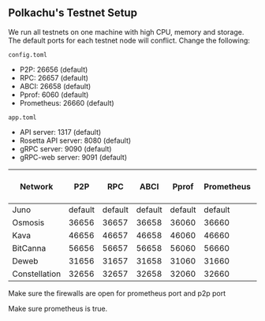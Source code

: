 ## Polkachu's Testnet Setup

We run all testnets on one machine with high CPU, memory and storage. The default ports for each testnet node will conflict. Change the following:

`config.toml`

- P2P: 26656 (default)
- RPC: 26657 (default)
- ABCI: 26658 (default)
- Pprof: 6060 (default)
- Prometheus: 26660 (default)

`app.toml`

- API server: 1317 (default)
- Rosetta API server: 8080 (default)
- gRPC server: 9090 (default)
- gRPC-web server: 9091 (default)

| Network       | P2P     | RPC     | ABCI    | Pprof   | Prometheus | API server | Rosetta API | gRPC server | gRPC-web server |
| ------------- | ------- | ------- | ------- | ------- | ---------- | ---------- | ----------- | ----------- | --------------- |
| Juno          | default | default | default | default | default    | default    | default     | default     | default         |
| Osmosis       | 36656   | 36657   | 36658   | 36060   | 36660      | 31317      | 38080       | 39090       | 39091           |
| Kava          | 46656   | 46657   | 46658   | 46060   | 46660      | 41317      | 48080       | 49090       | 49091           |
| BitCanna      | 56656   | 56657   | 56658   | 56060   | 56660      | 51317      | 58080       | 59090       | 59091           |
| Deweb         | 31656   | 31657   | 31658   | 31060   | 31660      | 31317      | 31080       | 31090       | 31091           |
| Constellation | 32656   | 32657   | 32658   | 32060   | 32660      | 32327      | NA          | 32090       | NA              |

Make sure the firewalls are open for prometheus port and p2p port

Make sure prometheus is true.
